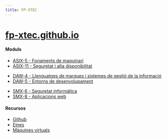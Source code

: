 ```yaml
---
title: FP-XTEC
---
```


<h1><a href="https://fp-xtec.github.io/">fp-xtec.github.io</a></h1>

<h4>Moduls</h4>

<ul class="list-group">
 <li class="list-group-item">
        <a href="https://docs.google.com/document/d/1DK_FfeSj4UJrH99xkh7thOX4r3xXZV_U_lKhXUnbQ-U/edit?usp=sharing">ASIX-5 -
            Fonaments de maquinari</a>
    </li>
    <li class="list-group-item">
        <a href="https://docs.google.com/document/d/1pPjZi3nhle6FE6OObaMGxLlaynea9aCTHo2gmJTFIns/edit?usp=sharing">ASIX-11 -
            Seguretat i
            alta disponibilitat</a>
    </li>
</ul>

<ul class="list-group">
<li class="list-group-item">
        <a href="https://docs.google.com/document/d/1WpR-fn2zG37cIunh77Ym7LXCdCUpeP3NedMewQgOukU/edit?usp=sharing">DAW-4 - Llenguatges de marques i sistemes de gestió de la informació</a>
    </li>
  <li class="list-group-item">
        <a href="https://docs.google.com/document/d/1KK4m6NVCE9s5ScMQGaj0INEUIGHifNxdLNoLpzkBHQ0/edit?usp=sharing">DAW-5 - Entorns de desenvolupament</a>
    </li>
    
</ul>

<ul class="list-group">
<li class="list-group-item">
        <a href="https://docs.google.com/document/d/1CtoP-6ENNFSXDkuqDoWZpHMCyYZaFzmzreYJ5ZerQZA/edit?usp=sharing">SMX-6 - Seguretat informática</a>
    </li>
  <li class="list-group-item">
        <a href="https://docs.google.com/document/d/1WeqeJIalCd1fd-ay2pUoe1ihX0JVIuSYw9-8exrVink/edit?usp=sharing">SMX-8 - Aplicacions web</a>
    </li>
    
</ul>


<h4>Recursos</h4>

<ul class="list-group">
<li class="list-group-item">
        <a href="https://github.com/fp-xtec">Github</a>
    </li>
  <li class="list-group-item">
        <a href="https://drive.google.com/drive/folders/1wOmufiUkVVntQcRaPM0n7KFyDMbCblS5?usp=sharing">Eines</a>
    </li>
     <li class="list-group-item">
        <a href="https://drive.google.com/drive/folders/1ba7KieQiN-vbTKkaucfJikBBAmNhaZUJ?usp=sharing">Màquines virtuals</a>
    </li>
    
</ul>

